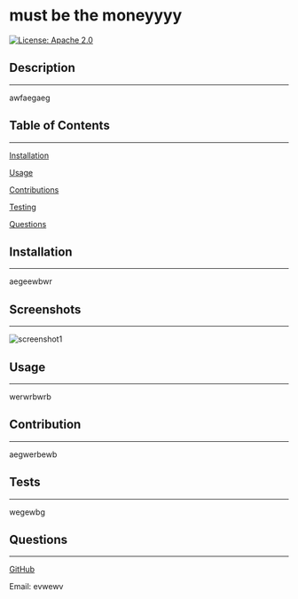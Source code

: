 # must be the moneyyyy

[![License: Apache 2.0](https://img.shields.io/badge/License-Apache_2.0-blue.svg)](https://opensource.org/licenses/Apache-2.0)
## Description 

---
awfaegaeg

## Table of Contents 

---
[Installation](#installation)

[Usage](#usage)

[Contributions](#contributions)

[Testing](#testing)

[Questions](#questions)


## Installation 

---
aegeewbwr

## Screenshots
---
![screenshot1](./path/to/screenshot)

## Usage 

---
werwrbwrb


## Contribution 

---
aegwerbewb

## Tests 

---
wegewbg

## Questions 

---
[GitHub](https://github.com/vewvew/)

Email: evwewv

